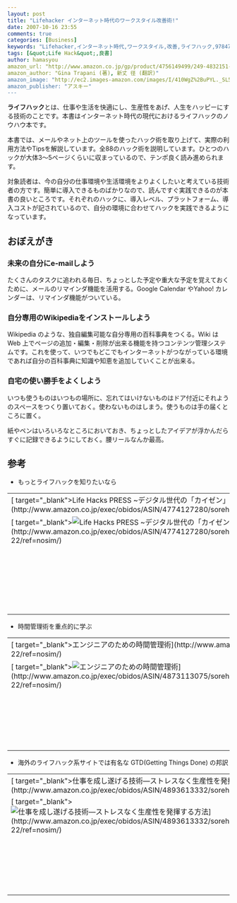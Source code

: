 ```yaml
---
layout: post
title: "Lifehacker インターネット時代のワークスタイル改善術!"
date: 2007-10-16 23:55
comments: true
categories: [Business]
keywords: "Lifehacker,インターネット時代,ワークスタイル,改善,ライフハック,9784756149497"
tags: [&quot;Life Hack&quot;,良書]
author: hamasyou
amazon_url: "http://www.amazon.co.jp/gp/product/4756149499/249-4832151-2409112?ie=UTF8&tag=sorehabooks-22&linkCode=xm2&camp=247&creativeASIN=4756149499"
amazon_author: "Gina Trapani (著), 新丈 径 (翻訳)"
amazon_image: "http://ec2.images-amazon.com/images/I/410WgZ%2BuPYL._SL500_AA300_.jpg"
amazon_publisher: "アスキー"
---
```


<strong>ライフハック</strong>とは、仕事や生活を快適にし、生産性をあげ、人生をハッピーにする技術のことです。本書はインターネット時代の現代におけるライフハックのノウハウ本です。

本書では、メールやネット上のツールを使ったハック術を取り上げて、実際の利用方法やTipsを解説しています。全88のハック術を説明しています。ひとつのハックが大体3〜5ページくらいに収まっているので、テンポ良く読み進められます。

対象読者は、今の自分の仕事環境や生活環境をよりよくしたいと考えている技術者の方です。簡単に導入できるものばかりなので、読んですぐ実践できるのが本書の良いところです。それぞれのハックに、導入レベル、プラットフォーム、導入コストが記されているので、自分の環境に合わせてハックを実践できるようになっています。


<!-- more -->

<h2>おぼえがき</h2>

<h3>未来の自分にe-mailしよう</h3>

たくさんのタスクに追われる毎日、ちょっとした予定や重大な予定を覚えておくために、メールのリマインダ機能を活用する。Google Calendar やYahoo! カレンダーは、リマインダ機能がついている。

<h3>自分専用のWikipediaをインストールしよう</h3>

Wikipedia のような、独自編集可能な自分専用の百科事典をつくる。Wiki は Web 上でページの追加・編集・削除が出来る機能を持つコンテンツ管理システムです。これを使って、いつでもどこでもインターネットがつながっている環境であれば自分の百科事典に知識や知恵を追加していくことが出来る。

<h3>自宅の使い勝手をよくしよう</h3>

いつも使うものはいつもの場所に、忘れてはいけないものはドア付近にそれようのスペースをつくり置いておく。使わないものはしまう。使うものは手の届くところに置く。

紙やペンはいろいろなところにおいておき、ちょっとしたアイデアが浮かんだらすぐに記録できるようにしておく。腰リールなんか最高。

<h2>参考</h2>

+ もっとライフハックを知りたいなら
<div class="rakuten">
<table  border="0" cellpadding="5"><tr><td colspan="2">[ target="_blank">Life Hacks PRESS ~デジタル世代の「カイゼン」術~](http://www.amazon.co.jp/exec/obidos/ASIN/4774127280/sorehabooks-22/ref=nosim/)</td></tr><tr><td valign="top">[ target="_blank"><img src="http://ecx.images-amazon.com/images/I/51ZAZJT1WDL._SL160_.jpg" border="0" alt="Life Hacks PRESS ~デジタル世代の「カイゼン」術~" />](http://www.amazon.co.jp/exec/obidos/ASIN/4774127280/sorehabooks-22/ref=nosim/)</td><td valign="top"><font size="-1">田口 元 安藤 幸央 平林 純 <br /><br /><strong>おすすめ平均</strong> <img src="http://g-images.amazon.com/images/G/01/detail/stars-4-0.gif" /><br /><img src="http://g-images.amazon.com/images/G/01/detail/stars-3-0.gif" alt="stars" />GTDに若干興醒め<br /><img src="http://g-images.amazon.com/images/G/01/detail/stars-4-0.gif" alt="stars" />LifeHacksの取っ掛かりに最適<br /><img src="http://g-images.amazon.com/images/G/01/detail/stars-4-0.gif" alt="stars" />忙しい人こそ読んでみて<br /><img src="http://g-images.amazon.com/images/G/01/detail/stars-5-0.gif" alt="stars" />GTDのとっかかりとしては良い<br /><img src="http://g-images.amazon.com/images/G/01/detail/stars-3-0.gif" alt="stars" />ＧＴＤの基礎を知るには最適、でも余計な情報も多い<br /><br />[ target="_blank">Amazonで詳しく見る](http://www.amazon.co.jp/exec/obidos/ASIN/4774127280/sorehabooks-22/ref=nosim/)</font><font size="-2"> by [ >G-Tools](http://www.goodpic.com/mt/aws/index.html)</font></td></tr></table>
</div>

+ 時間管理術を重点的に学ぶ
<div class="rakuten">
<table  border="0" cellpadding="5"><tr><td colspan="2">[ target="_blank">エンジニアのための時間管理術](http://www.amazon.co.jp/exec/obidos/ASIN/4873113075/sorehabooks-22/ref=nosim/)</td></tr><tr><td valign="top">[ target="_blank"><img src="http://ecx.images-amazon.com/images/I/51jWtxU0sAL._SL160_.jpg" border="0" alt="エンジニアのための時間管理術" />](http://www.amazon.co.jp/exec/obidos/ASIN/4873113075/sorehabooks-22/ref=nosim/)</td><td valign="top"><font size="-1">Thomas A. Limoncelli 株式会社クイープ <br /><br /><strong>おすすめ平均</strong> <img src="http://g-images.amazon.com/images/G/01/detail/stars-4-5.gif" /><br /><img src="http://g-images.amazon.com/images/G/01/detail/stars-5-0.gif" alt="stars" />真面目すぎ・・・<br /><img src="http://g-images.amazon.com/images/G/01/detail/stars-4-0.gif" alt="stars" />時間に追われるのではなく、時間を積極的に管理するための良書♪<br /><img src="http://g-images.amazon.com/images/G/01/detail/stars-4-0.gif" alt="stars" />「普通のエンジニア、プログラマ、SE」を脱皮し始めた人へ<br /><img src="http://g-images.amazon.com/images/G/01/detail/stars-5-0.gif" alt="stars" />システム管理者は一度は読んでおきましょう<br /><br />[ target="_blank">Amazonで詳しく見る](http://www.amazon.co.jp/exec/obidos/ASIN/4873113075/sorehabooks-22/ref=nosim/)</font><font size="-2"> by [ >G-Tools](http://www.goodpic.com/mt/aws/index.html)</font></td></tr></table>
</div>

+ 海外のライフハック系サイトでは有名な GTD(Getting Things Done) の邦訳
<div class="rakuten">
<table  border="0" cellpadding="5"><tr><td colspan="2">[ target="_blank">仕事を成し遂げる技術―ストレスなく生産性を発揮する方法](http://www.amazon.co.jp/exec/obidos/ASIN/4893613332/sorehabooks-22/ref=nosim/)</td></tr><tr><td valign="top">[ target="_blank"><img src="http://ecx.images-amazon.com/images/I/51VRF4WM8NL._SL160_.jpg" border="0" alt="仕事を成し遂げる技術―ストレスなく生産性を発揮する方法" />](http://www.amazon.co.jp/exec/obidos/ASIN/4893613332/sorehabooks-22/ref=nosim/)</td><td valign="top"><font size="-1">デビッド・アレン <br /><br /><strong>おすすめ平均</strong> <img src="http://g-images.amazon.com/images/G/01/detail/stars-3-5.gif" /><br /><img src="http://g-images.amazon.com/images/G/01/detail/stars-5-0.gif" alt="stars" />本当にこの翻訳は「迷訳」だろうか？<br /><img src="http://g-images.amazon.com/images/G/01/detail/stars-1-0.gif" alt="stars" />翻訳がひどいですね<br /><img src="http://g-images.amazon.com/images/G/01/detail/stars-3-0.gif" alt="stars" />内容はもちろん良いのですが<br /><img src="http://g-images.amazon.com/images/G/01/detail/stars-5-0.gif" alt="stars" />翻訳などどうでもいい！！<br /><img src="http://g-images.amazon.com/images/G/01/detail/stars-5-0.gif" alt="stars" />まずは実践あるのみ。<br /><br />[ target="_blank">Amazonで詳しく見る](http://www.amazon.co.jp/exec/obidos/ASIN/4893613332/sorehabooks-22/ref=nosim/)</font><font size="-2"> by [ >G-Tools](http://www.goodpic.com/mt/aws/index.html)</font></td></tr></table>
</div>




